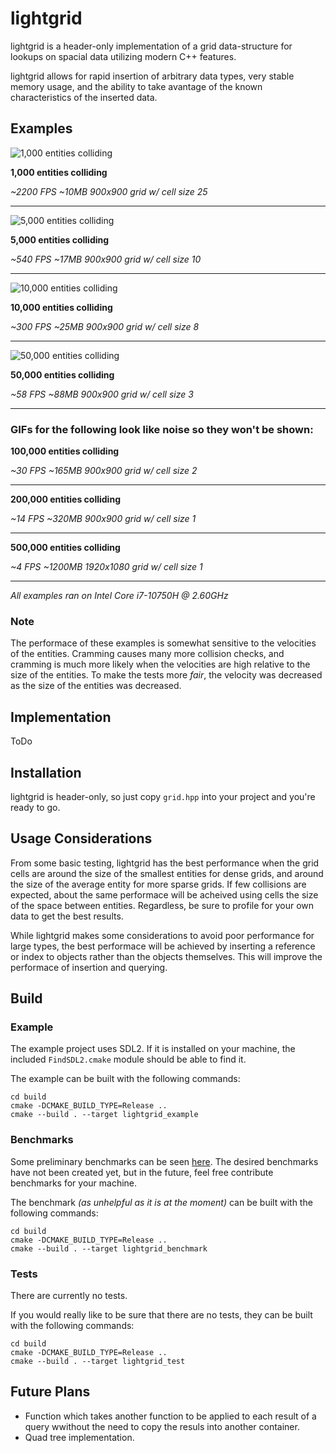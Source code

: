 # lightgrid

lightgrid is a header-only implementation of a grid data-structure for lookups on spacial data utilizing modern C++ features.

lightgrid allows for rapid insertion of arbitrary data types, very stable memory usage, and the ability to take avantage of the known characteristics of the inserted data.

## Examples 


![1,000 entities colliding](./example/gifs/grid_example_1000.gif)

**1,000 entities colliding**

*~2200 FPS ~10MB 900x900 grid w/ cell size 25*

---
![5,000 entities colliding](./example/gifs/grid_example_5000.gif)

**5,000 entities colliding**

*~540 FPS ~17MB 900x900 grid w/ cell size 10*

---

![10,000 entities colliding](./example/gifs/grid_example_10000.gif)

**10,000 entities colliding**

*~300 FPS ~25MB 900x900 grid w/ cell size 8*

---

![50,000 entities colliding](./example/gifs/grid_example_50000.gif)

**50,000 entities colliding**

*~58 FPS ~88MB 900x900 grid w/ cell size 3*

---

### **GIFs for the following look like noise so they won't be shown:**

**100,000 entities colliding**

*~30 FPS ~165MB 900x900 grid w/ cell size 2*

---

**200,000 entities colliding**

*~14 FPS ~320MB 900x900 grid w/ cell size 1*

---

**500,000 entities colliding**

*~4 FPS ~1200MB 1920x1080 grid w/ cell size 1*

---

*All examples ran on Intel Core i7-10750H @ 2.60GHz*

### Note

The performace of these examples is somewhat sensitive to the velocities of the entities. Cramming causes many more collision checks, and cramming is much more likely when the velocities are high relative to the size of the entities. To make the tests more *fair*, the velocity was decreased as the size of the entities was decreased.

## Implementation

ToDo

## Installation

lightgrid is header-only, so just copy `grid.hpp` into your project and you're ready to go.

## Usage Considerations

From some basic testing, lightgrid has the best performance when the grid cells are around the size of the smallest entities for dense grids, and around the size of the average entity for more sparse grids. If few collisions are expected, about the same performace will be acheived using cells the size of the space between entities. Regardless, be sure to profile for your own data to get the best results.

While lightgrid makes some considerations to avoid poor performance for large types, the best performace will be achieved by inserting a reference or index to objects rather than the objects themselves. This will improve the performace of insertion and querying.

## Build

### Example

The example project uses SDL2. If it is installed on your machine, the included `FindSDL2.cmake` module should be able to find it.

The example can be built with the following commands:

```console
cd build
cmake -DCMAKE_BUILD_TYPE=Release ..
cmake --build . --target lightgrid_example
```

### Benchmarks

Some preliminary benchmarks can be seen [here](./test/benchmark/README.md). The desired benchmarks have not been created yet, but in the future, feel free contribute benchmarks for your machine.

The benchmark *(as unhelpful as it is at the moment)* can be built with the following commands:

```console
cd build
cmake -DCMAKE_BUILD_TYPE=Release ..
cmake --build . --target lightgrid_benchmark
```

### Tests

There are currently no tests.

If you would really like to be sure that there are no tests, they can be built with the following commands:

```console
cd build
cmake -DCMAKE_BUILD_TYPE=Release ..
cmake --build . --target lightgrid_test
```

## Future Plans

- Function which takes another function to be applied to each result of a query wwithout the need to copy the resuls into another container.
- Quad tree implementation.
